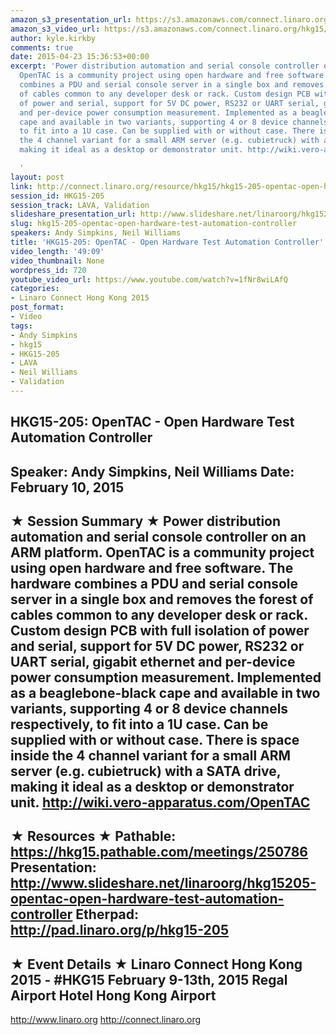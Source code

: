 ```yaml
---
amazon_s3_presentation_url: https://s3.amazonaws.com/connect.linaro.org/hkg15/Videos/02-10-Tuesday/HKG15-205.pdf
amazon_s3_video_url: https://s3.amazonaws.com/connect.linaro.org/hkg15/Videos/02-10-Tuesday/HKG15-205+OpenTAC+-+Open+Hardware+Test+Automation+Controller.mp4
author: kyle.kirkby
comments: true
date: 2015-04-23 15:36:53+00:00
excerpt: 'Power distribution automation and serial console controller on an ARM platform.
  OpenTAC is a community project using open hardware and free software. The hardware
  combines a PDU and serial console server in a single box and removes the forest
  of cables common to any developer desk or rack. Custom design PCB with full isolation
  of power and serial, support for 5V DC power, RS232 or UART serial, gigabit ethernet
  and per-device power consumption measurement. Implemented as a beaglebone-black
  cape and available in two variants, supporting 4 or 8 device channels respectively,
  to fit into a 1U case. Can be supplied with or without case. There is space inside
  the 4 channel variant for a small ARM server (e.g. cubietruck) with a SATA drive,
  making it ideal as a desktop or demonstrator unit. http://wiki.vero-apparatus.com/OpenTAC

  '
layout: post
link: http://connect.linaro.org/resource/hkg15/hkg15-205-opentac-open-hardware-test-automation-controller/
session_id: HKG15-205
session_track: LAVA, Validation
slideshare_presentation_url: http://www.slideshare.net/linaroorg/hkg15205-opentac-open-hardware-test-automation-controller
slug: hkg15-205-opentac-open-hardware-test-automation-controller
speakers: Andy Simpkins, Neil Williams
title: 'HKG15-205: OpenTAC - Open Hardware Test Automation Controller'
video_length: '49:09'
video_thumbnail: None
wordpress_id: 720
youtube_video_url: https://www.youtube.com/watch?v=1fNr8wiLAfQ
categories:
- Linaro Connect Hong Kong 2015
post_format:
- Video
tags:
- Andy Simpkins
- hkg15
- HKG15-205
- LAVA
- Neil Williams
- Validation
---
```


HKG15-205: OpenTAC - Open Hardware Test Automation Controller 
--------------------------------------------------- 
Speaker: Andy Simpkins, Neil Williams 
Date: February 10, 2015 
--------------------------------------------------- 
★ Session Summary ★ 
Power distribution automation and serial console controller on an ARM platform. OpenTAC is a community project using open hardware and free software. The hardware combines a PDU and serial console server in a single box and removes the forest of cables common to any developer desk or rack. Custom design PCB with full isolation of power and serial, support for 5V DC power, RS232 or UART serial, gigabit ethernet and per-device power consumption measurement. Implemented as a beaglebone-black cape and available in two variants, supporting 4 or 8 device channels respectively, to fit into a 1U case. Can be supplied with or without case. There is space inside the 4 channel variant for a small ARM server (e.g. cubietruck) with a SATA drive, making it ideal as a desktop or demonstrator unit. http://wiki.vero-apparatus.com/OpenTAC 
-------------------------------------------------- 
★ Resources ★ 
Pathable: https://hkg15.pathable.com/meetings/250786 
Presentation:  http://www.slideshare.net/linaroorg/hkg15205-opentac-open-hardware-test-automation-controller
Etherpad: http://pad.linaro.org/p/hkg15-205 
--------------------------------------------------- 
★ Event Details ★ 
Linaro Connect Hong Kong 2015 - #HKG15 
February 9-13th, 2015 
Regal Airport Hotel Hong Kong Airport 
--------------------------------------------------- 
http://www.linaro.org 
http://connect.linaro.org
